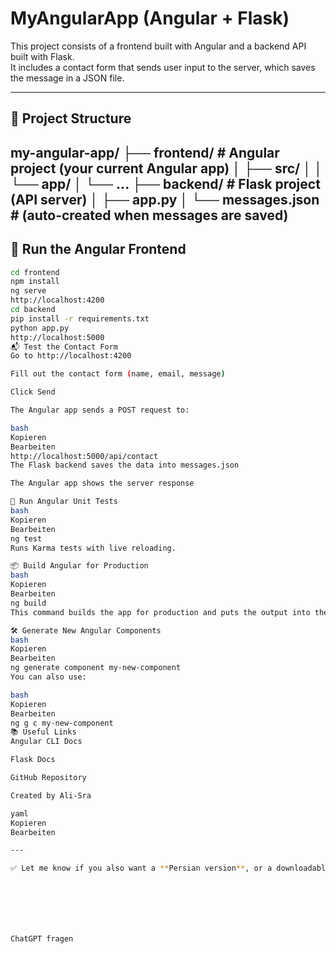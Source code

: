 # MyAngularApp (Angular + Flask)

This project consists of a frontend built with Angular and a backend API built with Flask.  
It includes a contact form that sends user input to the server, which saves the message in a JSON file.

---

## 📁 Project Structure

my-angular-app/
├── frontend/ # Angular project (your current Angular app)
│ ├── src/
│ │ └── app/
│ └── ...
├── backend/ # Flask project (API server)
│ ├── app.py
│ └── messages.json # (auto-created when messages are saved)  
---

## 🚀 Run the Angular Frontend

```bash
cd frontend
npm install
ng serve
http://localhost:4200
cd backend
pip install -r requirements.txt
python app.py
http://localhost:5000
📬 Test the Contact Form
Go to http://localhost:4200

Fill out the contact form (name, email, message)

Click Send

The Angular app sends a POST request to:

bash
Kopieren
Bearbeiten
http://localhost:5000/api/contact
The Flask backend saves the data into messages.json

The Angular app shows the server response

🧪 Run Angular Unit Tests
bash
Kopieren
Bearbeiten
ng test
Runs Karma tests with live reloading.

📦 Build Angular for Production
bash
Kopieren
Bearbeiten
ng build
This command builds the app for production and puts the output into the dist/ folder.

🛠️ Generate New Angular Components
bash
Kopieren
Bearbeiten
ng generate component my-new-component
You can also use:

bash
Kopieren
Bearbeiten
ng g c my-new-component
📚 Useful Links
Angular CLI Docs

Flask Docs

GitHub Repository

Created by Ali-Sra

yaml
Kopieren
Bearbeiten

---

✅ Let me know if you also want a **Persian version**, or a downloadable `.md` file!







ChatGPT fragen
